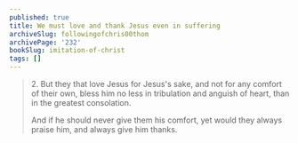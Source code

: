 ```yaml
---
published: true
title: We must love and thank Jesus even in suffering
archiveSlug: followingofchris00thom
archivePage: '232'
bookSlug: imitation-of-christ
tags: []
---
```


> 2\. But they that love Jesus for Jesus's sake, and not for any comfort of their own, bless him no less in tribulation and anguish of heart, than in the greatest consolation.
>
> And if he should never give them his comfort, yet would they always praise him, and always give him thanks.